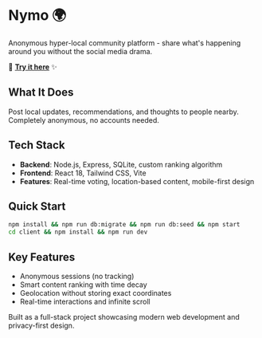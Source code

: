 # Nymo 🌍

Anonymous hyper-local community platform - share what's happening around you without the social media drama.

🔗 [**Try it here**](https://nymo.netlify.app/) ✨

## What It Does
Post local updates, recommendations, and thoughts to people nearby. Completely anonymous, no accounts needed.

## Tech Stack
- **Backend**: Node.js, Express, SQLite, custom ranking algorithm
- **Frontend**: React 18, Tailwind CSS, Vite
- **Features**: Real-time voting, location-based content, mobile-first design

## Quick Start
```bash
npm install && npm run db:migrate && npm run db:seed && npm start
cd client && npm install && npm run dev
```

## Key Features
- Anonymous sessions (no tracking)
- Smart content ranking with time decay  
- Geolocation without storing exact coordinates
- Real-time interactions and infinite scroll

Built as a full-stack project showcasing modern web development and privacy-first design.
